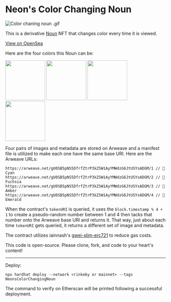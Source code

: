 # Neon's Color Changing Noun

![Color chaning noun .gif](https://media.giphy.com/media/7SrmPnpz1mI2bvdmRy/giphy.gif)

This is a derivative [Noun](https://nouns.wtf/) NFT that changes color every time it is viewed.

[View on OpenSea](https://opensea.io/collection/neons-color-changing-noun)

Here are the four colors this Noun can be:

<img src="https://arweave.net/_GXKwDn7-PxJj0uEHQDkd9Gpy3MH0JnmN8fq6hgghJ4" width="125" height="125" />
<img src="https://arweave.net/-DFiPFisMdOAwrd-fAoLldUieyTrw_NdCkcrc6VEur0" width="125" height="125" />
<img src="https://arweave.net/zH26a2lCOUL53hvU0m8HNQC7ReK5pLSnc5SxqndQc_4" width="125" height="125" />
<img src="https://arweave.net/yqic309BA9c7lYyOVoY1CrluSAB0TEbZGb4d2pZF0uQ" width="125" height="125" />

Four pairs of images and metadata are stored on Arweave and a manifest file is utilized to make each one have the same base URI. Here are the Arweave URLs:
```
https://arweave.net/gU0SB5pNS5DfrfZtrP3kZSW1AyYMWdzG6JtUSYsADGM/1 // 💠 Cyan
https://arweave.net/gU0SB5pNS5DfrfZtrP3kZSW1AyYMWdzG6JtUSYsADGM/2 // 💞 Fuchsia
https://arweave.net/gU0SB5pNS5DfrfZtrP3kZSW1AyYMWdzG6JtUSYsADGM/3 // 🦋 Amber
https://arweave.net/gU0SB5pNS5DfrfZtrP3kZSW1AyYMWdzG6JtUSYsADGM/4 // 🌱 Emerald
```

When the contract's `tokenURI` is queried, it uses the `block.timestamp % 4 + 1` to create a pseudo-random number between 1 and 4 then tacks that number onto the Arweave base URI and returns it. That way, just about each time `tokenURI` gets queried, it returns a different set of image and metadata.

The contract utilizes iainnash's [gwei-slim-erc721](https://github.com/iainnash/gwei-slim-erc721) to reduce gas costs.

This code is open-source. Please clone, fork, and code to your heart's content!

---

Deploy:
```
npx hardhat deploy --network <rinkeby or mainnet> --tags NeonsColorChangingNoun
```
The command to verify on Etherscan will be printed following a successful deployment.
